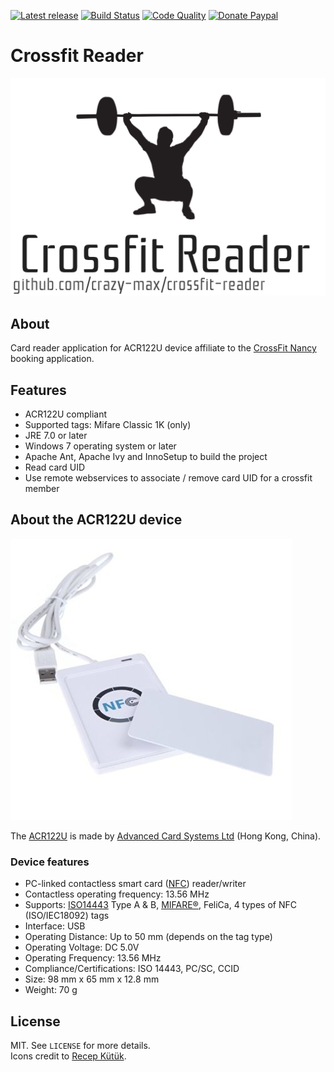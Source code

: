 [![Latest release](https://img.shields.io/github/release/crazy-max/crossfit-reader.svg?style=flat-square)](https://github.com/crazy-max/crossfit-reader/releases)
[![Build Status](https://img.shields.io/travis/crazy-max/crossfit-reader/master.svg?style=flat-square)](https://travis-ci.org/crazy-max/crossfit-reader)
[![Code Quality](https://img.shields.io/codacy/grade/6763a20f5eb9423b9b0cf06738c85a4e.svg?style=flat-quare)](https://www.codacy.com/app/crazy-max/crossfit-reader)
[![Donate Paypal](https://img.shields.io/badge/donate-paypal-blue.svg?style=flat-square)](https://www.paypal.me/crazyws)

# Crossfit Reader

![](res/logo.png?raw=true)

## About

Card reader application for ACR122U device affiliate to the [CrossFit Nancy](http://www.crossfit-nancy.fr/) booking application.

## Features

* ACR122U compliant
* Supported tags: Mifare Classic 1K (only)
* JRE 7.0 or later
* Windows 7 operating system or later
* Apache Ant, Apache Ivy and InnoSetup to build the project 
* Read card UID
* Use remote webservices to associate / remove card UID for a crossfit member

## About the ACR122U device

![Yosoo ACR122U](res/acr122u.jpg?raw=true)

The [ACR122U](http://www.acs.com.hk/en/products/3/acr122u-usb-nfc-reader/) is made by [Advanced Card Systems Ltd](http://www.acs.com.hk/) (Hong Kong, China).

### Device features

* PC-linked contactless smart card ([NFC](http://en.wikipedia.org/wiki/Near_field_communication)) reader/writer
* Contactless operating frequency: 13.56 MHz
* Supports: [ISO14443](http://en.wikipedia.org/wiki/ISO/IEC_14443) Type A & B, [MIFARE®](http://en.wikipedia.org/wiki/MIFARE), FeliCa, 4 types of NFC (ISO/IEC18092) tags
* Interface: USB
* Operating Distance: Up to 50 mm (depends on the tag type)
* Operating Voltage: DC 5.0V
* Operating Frequency: 13.56 MHz
* Compliance/Certifications: ISO 14443, PC/SC, CCID
* Size: 98 mm x 65 mm x 12.8 mm
* Weight: 70 g

## License

MIT. See `LICENSE` for more details.<br />
Icons credit to [Recep Kütük](http://recepkutuk.com/).
